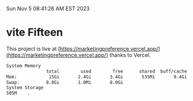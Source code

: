 Sun Nov  5 08:41:26 AM EST 2023

# vite Fifteen


This project is live at [https://marketingpreference.vercel.app/](https://marketingpreference.vercel.app/) thanks to Vercel.

```bash
System Memory
               total        used        free      shared  buff/cache   available
Mem:            15Gi       2.4Gi       3.4Gi       535Mi       9.4Gi        11Gi
Swap:          8.0Gi       1.0Mi       8.0Gi
System Storage
505M	.
```
```bash
